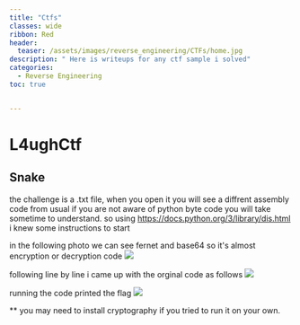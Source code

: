 ```yaml
---
title: "Ctfs"
classes: wide
ribbon: Red
header:
  teaser: /assets/images/reverse_engineering/CTFs/home.jpg
description: " Here is writeups for any ctf sample i solved"
categories:
  - Reverse Engineering
toc: true


---
```


# L4ughCtf

## Snake

the challenge is a .txt file, when you open it you will see a diffrent assembly code from usual
if you are not aware of python byte code you will take sometime to understand.
so using https://docs.python.org/3/library/dis.html i knew some instructions to start

in the following photo we can see fernet and base64 so it's almost encryption or decryption code 
![](/assets/images/reverse_engineering/CTFs/L4ugh1.PNG)

following line by line i came up with the orginal code as follows
![](/assets/images/reverse_engineering/CTFs/L4ugh2.PNG)

running the code printed the flag
![](/assets/images/reverse_engineering/CTFs/L4ugh3.PNG)

** you may need to install cryptography if you tried to run it on your own.

